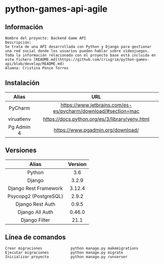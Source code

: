 # python-games-api-agile

## Información
```
Nombre del proyecto: Backend Game API
Descripción: 
Se trata de una API desarrollada con Python y Django para gestionar una red social donde los usuarios pueden hablar sobre videojuegos.
Toda la información relacionada con el proyecto base está incluida en este fichero [README.md](https://github.com/crisgrim/python-games-api/blob/develop/README.md)
Alumna: Cristina Ponce Torres
```

## Instalación

| Alias | URL |
| :-------: | :------: |
| PyCharm |   https://www.jetbrains.com/es-es/pycharm/download/#section=mac| 
| viruatlenv |  https://docs.python.org/es/3/library/venv.html |
| Pg Admin 4 |  https://www.pgadmin.org/download/ |


## Versiones

| Alias | Version |
| :-------: | :------: |
| Python | 3.6   | 
| Django | 3.2.9   | 
| Django Rest Framework | 3.12.4 |
| Psycopg2 (PostgreSQL) | 2.9.2 | 
| Django Rest Auth | 0.9.5 | 
| Django All Auth | 0.46.0 | 
| Django Filter | 21.1 | 


## Línea de comandos

```
Crear migraciones             python manage.py makemigrations
Ejecutar migraciones          python manage.py migrate
Inicializar proyecto          python manage.py runserver
```
